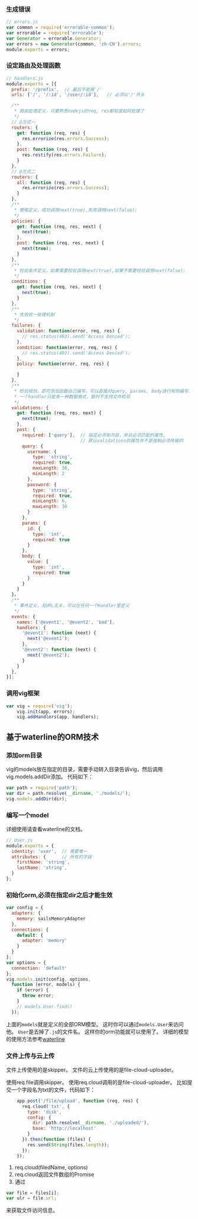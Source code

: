 
### 生成错误

```js
// errors.js
var common = require('errorable-common');
var errorable = require('errorable');
var Generator = errorable.Generator;
var errors = new Generator(common, 'zh-CN').errors;
module.exports = errors;

```

### 设定路由及处理函数

```js
// handlers.js
module.exports = [{
  prefix: '/prefix',  // 最后不能接'/'
  urls: ['/', '/:id', '/user/:id'],   // 必须以'/'开头

  /**
   * 路由处理定义，只要熟悉nodejs的req, res都知道如何处理了
   */
  // @方式一
  routers: {
    get: function (req, res) {
      res.errorize(res.errors.Success);
    },
    post: function (req, res) {
      res.restify(res.errors.Failure);
    }
  },
  // @方式二
  routers: {
    all: function (req, res) {
      res.errorize(res.errors.Success);
    }
  },
  /**
   * 策略定义，成功调用next(true),失败调用next(false);
   */
  policies: {
    get: function (req, res, next) {
      next(true);
    },
    post: function (req, res, next) {
      next(true);
    }
  },
  /**
   * 检验条件定义，如果需要校验调用next(true),如果不需要校验调用next(false);
   */
  conditions: {
    get: function (req, res, next) {
      next(true);
    }
  },
  /**
   * 失败统一处理机制
   */
  failures: {
    validation: function(error, req, res) {
      // res.status(403).send('Access Denied');
    },
    condition: function(error, req, res) {
      // res.status(403).send('Access Denied');
    },
    policy: function(error, req, res) {

    }
  },
  /**
   * 检验规则，即可添加函数自己编写，可以直接对query, params, body进行规则编写.
   * 一个handler只能有一种数据格式，暂时不支持文件检验
   */
  validations: {
    get: function (req, res, next) {
      next(true);
    },
    post: {
      required: ['query'],  // 指定必须有内容，并且必须匹配的属性,
                            // 默认validations的属性并不是强制必须传输的
      query: {
        username: {
          type: 'string',
          required: true,
          maxLength: 30,
          minLength: 2
        },
        password: {
          type: 'string',
          required: true,
          minLength: 6,
          maxLength: 30
        }
      },
      params: {
        id: {
          type: 'int',
          required: true
        }
      },
      body: {
        value: {
          type: 'int',
          required: true
        }
      }
    }
  }，
  /**
   * 事件定义，无URL无关，可以在任何一个Handler里定义
   */
  events: {
    names: ['@event1', '@event2', 'bad'],
    handlers: {
      '@event1': function (next) {
        next('@event1');
      },
      '@event2': function (next) {
        next('@event2');
      }
    }
  },
}];

```

### 调用vig框架

```js
var vig = require('vig');
    vig.init(app, errors);
    vig.addHandlers(app, handlers);
```

## 基于waterline的ORM技术

### 添加orm目录
vig的models放在指定的目录，需要手动转入目录告诉vig，然后调用vig.models.addDir添加。
代码如下：

```js
var path = require('path');
var dir = path.resolve(__dirname, './models/');
vig.models.addDir(dir);
```
### 编写一个model
详细使用请查看waterline的文档。
```js
// User.js
module.exports = {
  identity: 'user',  // 需要唯一
  attributes: {      // 所有的字段
    firstName: 'string',
    lastName: 'string',
  }
};
```

### 初始化orm,必须在指定dir之后才能生效

```js
var config = {
  adapters: {
    memory: sailsMemoryAdapter
  },
  connections: {
    default: {
      adapter: 'memory'
    }
  }
};
var options = {
  connection: 'default'
};
vig.models.init(config, options,
  function (error, models) {
    if (error) {
      throw error;
    }
    // models.User.find()
  });
```
上面的`models`就是定义的全部ORM模型。
这时你可以通过`models.User`来访问他。
`User`是去掉了`.js`的文件名。
这样你的orm功能就可以使用了。
详细的模型的使用方法参考[waterline](https://github.com/balderdashy/waterline-docs)

### 文件上传与云上传

文件上传使用的是skipper。
文件的云上传使用的是file-cloud-uploader。

使用req.file调用skipper。
使用req.cloud调用的是file-cloud-uploader。
比如提交一个字段名为txt的文件，代码如下：
```js
    app.post('/file/upload', function (req, res) {
      req.cloud('txt', {
        type: 'disk',
        config: {
          dir: path.resolve(__dirname, './uploaded/'),
          base: 'http://localhost'
        }
      }).then(function (files) {
        res.send(String(files.length));
      });
    });
```
1. req.cloud(filedName, options)
2. req.cloud返回文件数组的Promise
3. 通过
```js
var file = files[i];
var ulr = file.url;
```
来获取文件访问信息。

